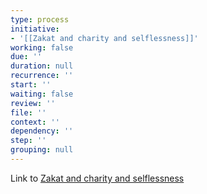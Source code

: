 ```yaml
---
type: process
initiative:
- '[[Zakat and charity and selflessness]]'
working: false
due: ''
duration: null
recurrence: ''
start: ''
waiting: false
review: ''
file: ''
context: ''
dependency: ''
step: ''
grouping: null
---
```


Link to [Zakat and charity and selflessness](docs/sidebar1/Initiatives/worship/Zakat%20and%20charity%20and%20selflessness.md)
